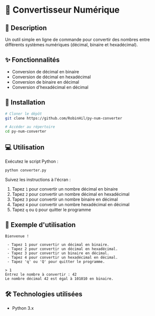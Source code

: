 # 🔄 Convertisseur Numérique

## 📝 Description
Un outil simple en ligne de commande pour convertir des nombres entre différents systèmes numériques (décimal, binaire et hexadécimal).

## ✨ Fonctionnalités
- Conversion de décimal en binaire
- Conversion de décimal en hexadécimal
- Conversion de binaire en décimal
- Conversion d'hexadécimal en décimal

## 🚀 Installation
```bash
# Cloner le dépôt
git clone https://github.com/RobinHil/py-num-converter

# Accéder au répertoire
cd py-num-converter
```

## 💻 Utilisation
Exécutez le script Python :
```bash
python converter.py
```

Suivez les instructions à l'écran :
1. Tapez `1` pour convertir un nombre décimal en binaire
2. Tapez `2` pour convertir un nombre décimal en hexadécimal
3. Tapez `3` pour convertir un nombre binaire en décimal
4. Tapez `4` pour convertir un nombre hexadécimal en décimal
5. Tapez `q` ou `Q` pour quitter le programme

## 🌟 Exemple d'utilisation
```
Bienvenue !

 - Tapez 1 pour convertir un décimal en binaire.
 - Tapez 2 pour convertir un décimal en hexadécimal.
 - Tapez 3 pour convertir un binaire en décimal.
 - Tapez 4 pour convertir un hexadécimal en décimal.
 - Tapez 'q' ou 'Q' pour quitter le programme.

> 1
Entrez le nombre à convertir : 42
Le nombre décimal 42 est égal à 101010 en binaire.
```

## 🛠️ Technologies utilisées
- Python 3.x